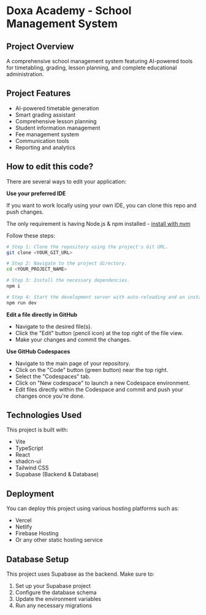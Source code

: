 # Doxa Academy - School Management System

## Project Overview

A comprehensive school management system featuring AI-powered tools for timetabling, grading, lesson planning, and complete educational administration.

## Project Features

- AI-powered timetable generation
- Smart grading assistant
- Comprehensive lesson planning
- Student information management
- Fee management system
- Communication tools
- Reporting and analytics

## How to edit this code?

There are several ways to edit your application:

**Use your preferred IDE**

If you want to work locally using your own IDE, you can clone this repo and push changes.

The only requirement is having Node.js & npm installed - [install with nvm](https://github.com/nvm-sh/nvm#installing-and-updating)

Follow these steps:

```sh
# Step 1: Clone the repository using the project's Git URL.
git clone <YOUR_GIT_URL>

# Step 2: Navigate to the project directory.
cd <YOUR_PROJECT_NAME>

# Step 3: Install the necessary dependencies.
npm i

# Step 4: Start the development server with auto-reloading and an instant preview.
npm run dev
```

**Edit a file directly in GitHub**

- Navigate to the desired file(s).
- Click the "Edit" button (pencil icon) at the top right of the file view.
- Make your changes and commit the changes.

**Use GitHub Codespaces**

- Navigate to the main page of your repository.
- Click on the "Code" button (green button) near the top right.
- Select the "Codespaces" tab.
- Click on "New codespace" to launch a new Codespace environment.
- Edit files directly within the Codespace and commit and push your changes once you're done.

## Technologies Used

This project is built with:

- Vite
- TypeScript
- React
- shadcn-ui
- Tailwind CSS
- Supabase (Backend & Database)

## Deployment

You can deploy this project using various hosting platforms such as:

- Vercel
- Netlify  
- Firebase Hosting
- Or any other static hosting service

## Database Setup

This project uses Supabase as the backend. Make sure to:

1. Set up your Supabase project
2. Configure the database schema
3. Update the environment variables
4. Run any necessary migrations

